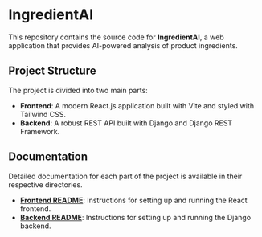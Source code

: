 # IngredientAI

This repository contains the source code for **IngredientAI**, a web application that provides AI-powered analysis of product ingredients.

## Project Structure

The project is divided into two main parts:

* **Frontend**: A modern React.js application built with Vite and styled with Tailwind CSS.
* **Backend**: A robust REST API built with Django and Django REST Framework.

## Documentation

Detailed documentation for each part of the project is available in their respective directories.

* **[Frontend README](./frontend/README.md)**: Instructions for setting up and running the React frontend.
* **[Backend README](./backend/README.md)**: Instructions for setting up and running the Django backend.
